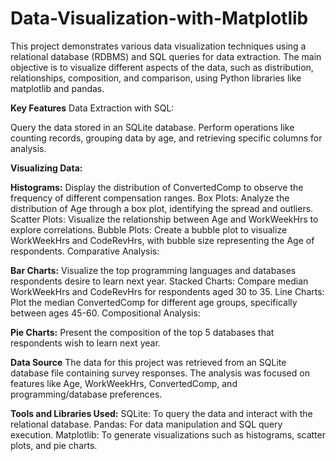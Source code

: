 # Data-Visualization-with-Matplotlib

This project demonstrates various data visualization techniques using a relational database (RDBMS) and SQL queries for data extraction. The main objective is to visualize different aspects of the data, such as distribution, relationships, composition, and comparison, using Python libraries like matplotlib and pandas.

**Key Features**
Data Extraction with SQL:

Query the data stored in an SQLite database.
Perform operations like counting records, grouping data by age, and retrieving specific columns for analysis.

**Visualizing Data:**

**Histograms:** Display the distribution of ConvertedComp to observe the frequency of different compensation ranges.
Box Plots: Analyze the distribution of Age through a box plot, identifying the spread and outliers.
Scatter Plots: Visualize the relationship between Age and WorkWeekHrs to explore correlations.
Bubble Plots: Create a bubble plot to visualize WorkWeekHrs and CodeRevHrs, with bubble size representing the Age of respondents.
Comparative Analysis:

**Bar Charts:** Visualize the top programming languages and databases respondents desire to learn next year.
Stacked Charts: Compare median WorkWeekHrs and CodeRevHrs for respondents aged 30 to 35.
Line Charts: Plot the median ConvertedComp for different age groups, specifically between ages 45-60.
Compositional Analysis:

**Pie Charts:** Present the composition of the top 5 databases that respondents wish to learn next year.

**Data Source**
The data for this project was retrieved from an SQLite database file containing survey responses. The analysis was focused on features like Age, WorkWeekHrs, ConvertedComp, and programming/database preferences.

**Tools and Libraries Used:**
SQLite: To query the data and interact with the relational database.
Pandas: For data manipulation and SQL query execution.
Matplotlib: To generate visualizations such as histograms, scatter plots, and pie charts.

